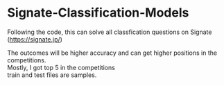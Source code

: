 # Signate-Classification-Models
Following the code, this can solve all classfication questions on Signate (https://signate.jp/)

The outcomes will be higher accuracy and can get higher positions in the competitions. <br>
Mostly, I got top 5 in the competitions <br>
train and test files are samples. 
